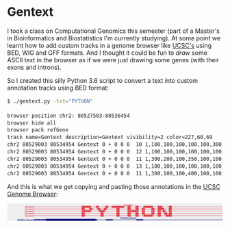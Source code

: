 # Gentext

I took a class on Computational Genomics this semester (part of a Master's in Bioinformatics and Biostatistics I'm currently studying). At some point we learnt how to add custom tracks in a genome browser like [UCSC's](http://genome.cse.ucsc.edu/cgi-bin/hgGateway) using BED, WIG and GFF formats. And I thought it could be fun to _draw_ some ASCII text in the browser as if we were just drawing some genes (with their exons and introns).

So I created this silly Python 3.6 script to convert a text into custom annotation tracks using BED format:

```bash
$ ./gentext.py -txt="PYTHON"

browser position chr2: 80527503-80536454
browser hide all
browser pack refGene
track name=Gentext description=Gentext visibility=2 color=227,60,69
chr2 80529003 80534954 Gentext 0 + 0 0 0  10 1,100,100,100,100,100,300,100,200,1 0,1500,2100,2600,2950,3200,3450,3900,4150,5950
chr2 80529003 80534954 Gentext 0 + 0 0 0  12 1,100,100,100,100,100,100,100,100,100,100,1 0,1500,2100,2600,2950,3200,3400,3700,3900,4100,4250,5950
chr2 80529003 80534954 Gentext 0 + 0 0 0  11 1,300,200,100,350,100,100,100,100,100,1 0,1500,2050,2600,2950,3400,3700,3900,4050,4250,5950
chr2 80529003 80534954 Gentext 0 + 0 0 0  13 1,100,100,100,100,100,100,100,100,100,200,100,1 0,1500,1750,2000,2200,2600,2950,3200,3400,3700,3900,4250,5950
chr2 80529003 80534954 Gentext 0 + 0 0 0  11 1,300,100,100,400,100,100,300,150,100,1 0,1500,1950,2250,2450,2950,3200,3450,3900,4250,5950
```

And this is what we get copying and pasting those annotations in the [UCSC Genome Browser](http://genome.cse.ucsc.edu/cgi-bin/hgGateway):

![Gentext in action](gentext-python.png)